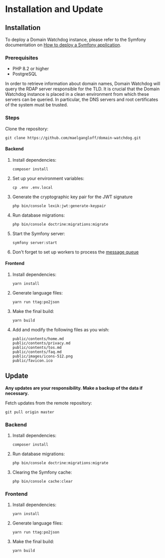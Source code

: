 # Installation and Update

## Installation

To deploy a Domain Watchdog instance, please refer to the Symfony documentation
on [How to deploy a Symfony application](https://symfony.com/doc/current/deployment.html).

### Prerequisites

- PHP 8.2 or higher
- PostgreSQL

In order to retrieve information about domain names, Domain Watchdog will query the RDAP server responsible for the TLD.
It is crucial that the Domain Watchdog instance is placed in a clean environment from which these servers can be
queried.
In particular, the DNS servers and root certificates of the system must be trusted.

### Steps

Clone the repository:

```shell
git clone https://github.com/maelgangloff/domain-watchdog.git
 ```

#### Backend

1. Install dependencies:
    ```shell
    composer install
    ```
2. Set up your environment variables:
    ```shell
    cp .env .env.local
    ```
3. Generate the cryptographic key pair for the JWT signature
    ```shell
    php bin/console lexik:jwt:generate-keypair
    ```
4. Run database migrations:
    ```shell
    php bin/console doctrine:migrations:migrate
    ```
5. Start the Symfony server:
    ```shell
    symfony server:start
    ```
6. Don't forget to set up workers to process the [message queue](https://symfony.com/doc/current/messenger.html)

#### Frontend

1. Install dependencies:
    ```shell
    yarn install
    ```
2. Generate language files:
    ```shell
    yarn run ttag:po2json
    ```
3. Make the final build:
    ```shell
    yarn build
    ```
4. Add and modify the following files as you wish:
   ~~~
   public/contents/home.md
   public/contents/privacy.md
   public/contents/tos.md
   public/contents/faq.md
   public/images/icons-512.png
   public/favicon.ico
   ~~~

## Update

**Any updates are your responsibility. Make a backup of the data if necessary.**

Fetch updates from the remote repository:

```shell
git pull origin master
 ```

### Backend

1. Install dependencies:
    ```shell
    composer install
    ```
2. Run database migrations:
    ```shell
    php bin/console doctrine:migrations:migrate
    ```
3. Clearing the Symfony cache:
   ```shell
   php bin/console cache:clear
    ```

### Frontend

1. Install dependencies:
    ```shell
    yarn install
    ```
2. Generate language files:
    ```shell
    yarn run ttag:po2json
    ```
3. Make the final build:
    ```shell
    yarn build
    ```
